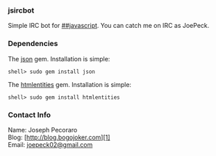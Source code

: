 ### jsircbot

Simple IRC bot for [##javascript](irc://irc.freenode.net/##javascript).
You can catch me on IRC as JoePeck.

### Dependencies

The [json](http://json.rubyforge.org/) gem.  Installation is simple:

    shell> sudo gem install json

The [htmlentities](http://htmlentities.rubyforge.org/) gem. Installation is simple:

    shell> sudo gem install htmlentities

### Contact Info

Name: Joseph Pecoraro  
Blog: [http://blog.bogojoker.com][1]  
Email: [joepeck02@gmail.com][2]

[1]: http://blog.bogojoker.com "Joseph Pecoraro's Blog"
[2]: mailto:joepeck02@gmail.com "Joseph Pecoraro's Email"
